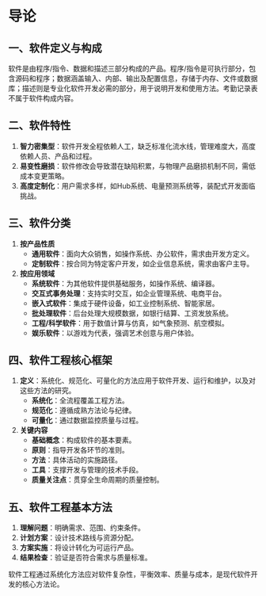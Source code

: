 # 导论

## 一、软件定义与构成
软件是由程序/指令、数据和描述三部分构成的产品。程序/指令是可执行部分，包含源码和程序；数据涵盖输入、内部、输出及配置信息，存储于内存、文件或数据库；描述则是专业化软件开发必需的部分，用于说明开发和使用方法。考勤记录表不属于软件构成内容。

## 二、软件特性
1. **智力密集型**：软件开发全程依赖人工，缺乏标准化流水线，管理难度大，高度依赖人员、产品和过程。
2. **易变性磨损**：软件修改会导致潜在缺陷积累，与物理产品磨损机制不同，需低成本变更策略。
3. **高度定制化**：用户需求多样，如Hub系统、电量预测系统等，装配式开发面临挑战。

## 三、软件分类
1. **按产品性质**
    - **通用软件**：面向大众销售，如操作系统、办公软件，需求由开发方定义。
    - **定制软件**：按合同为特定客户开发，如企业信息系统，需求由客户主导。
2. **按应用领域**
    - **系统软件**：为其他软件提供基础服务，如操作系统、编译器。
    - **交互式事务处理**：支持实时交互，如企业管理系统、电商平台。
    - **嵌入式软件**：集成于硬件设备，如工业控制系统、智能家居。
    - **批处理软件**：后台处理大规模数据，如银行结算、工资发放系统。
    - **工程/科学软件**：用于数值计算与仿真，如气象预测、航空模拟。
    - **娱乐软件**：以游戏为代表，强调艺术创意与用户体验。

## 四、软件工程核心框架
1. **定义**：系统化、规范化、可量化的方法应用于软件开发、运行和维护，以及对这些方法的研究。
    - **系统化**：全流程覆盖工程方法。
    - **规范化**：遵循成熟方法论与纪律。
    - **可量化**：通过数据监控质量与过程。
2. **关键内容**
    - **基础概念**：构成软件的基本要素。
    - **原则**：指导开发各环节的准则。
    - **方法**：具体活动的实施路径。
    - **工具**：支撑开发与管理的技术手段。
    - **质量关注点**：贯穿全生命周期的质量控制。

## 五、软件工程基本方法
1. **理解问题**：明确需求、范围、约束条件。
2. **计划方案**：设计技术路线与资源分配。
3. **方案实施**：将设计转化为可运行产品。
4. **结果检查**：验证是否符合需求与质量标准。

软件工程通过系统化方法应对软件复杂性，平衡效率、质量与成本，是现代软件开发的核心方法论。